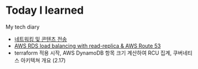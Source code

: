 # Today I learned

My tech diary

- [네트워킹 및 콘텐츠 전송](https://www.notion.so/fa539b8eb84a41a0bd8aab47dfe2e6ba)
- [AWS RDS load balancing with read-replica & AWS Route 53](https://www.notion.so/AWS-RDS-load-balancing-with-read-replica-AWS-Route-53-5ab682f1138e4ba29e36322db1f68a6c)
- terraform 적용 시작, AWS DynamoDB 항목 크기 계산하여 RCU 집계, 쿠버네티스 아키텍쳐 개요 (2.17)
